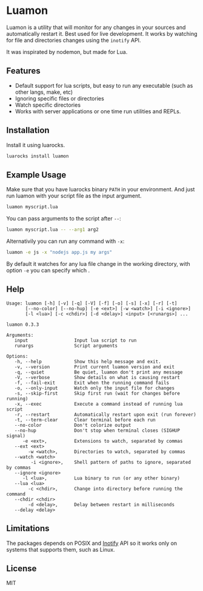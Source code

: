 # Luamon
Luamon is a utility that will monitor for any changes in your sources and automatically restart it. Best used for live development. It works by
watching for file and directories changes using the `inotify` API.

It was inspirated by nodemon, but made for Lua.

## Features

* Default support for lua scripts, but easy to run any executable (such as other langs, make, etc)
* Ignoring specific files or directories
* Watch specific directories
* Works with server applications or one time run utilities and REPLs.

## Installation

Install it using luarocks.

```bash
luarocks install luamon
```

## Example Usage

Make sure that you have luarocks binary `PATH` in your environment.
And just run luamon with your script file as the input argument.

```bash
luamon myscript.lua
```

You can pass arguments to the script after `--`:
```bash
luamon myscript.lua -- --arg1 arg2
```

Alternativily you can run any command with `-x`:
```bash
luamon -e js -x "nodejs app.js my args"
```

By default it watches for any lua file change in the working directory,
with option `-e` you can specify which .

## Help
```
Usage: luamon [-h] [-v] [-q] [-V] [-f] [-o] [-s] [-x] [-r] [-t]
       [--no-color] [--no-hup] [-e <ext>] [-w <watch>] [-i <ignore>]
       [-l <lua>] [-c <chdir>] [-d <delay>] <input> [<runargs>] ...

luamon 0.3.3

Arguments:
   input                 Input lua script to run
   runargs               Script arguments

Options:
   -h, --help            Show this help message and exit.
   -v, --version         Print current luamon version and exit
   -q, --quiet           Be quiet, luamon don't print any message
   -V, --verbose         Show details on what is causing restart
   -f, --fail-exit       Exit when the running command fails
   -o, --only-input      Watch only the input file for changes
   -s, --skip-first      Skip first run (wait for changes before running)
   -x, --exec            Execute a command instead of running lua script
   -r, --restart         Automatically restart upon exit (run forever)
   -t, --term-clear      Clear terminal before each run
   --no-color            Don't colorize output
   --no-hup              Don't stop when terminal closes (SIGHUP signal)
      -e <ext>,          Extensions to watch, separated by commas
   --ext <ext>
        -w <watch>,      Directories to watch, separated by commas
   --watch <watch>
         -i <ignore>,    Shell pattern of paths to ignore, separated by commas
   --ignore <ignore>
      -l <lua>,          Lua binary to run (or any other binary)
   --lua <lua>
        -c <chdir>,      Change into directory before running the command
   --chdir <chdir>
        -d <delay>,      Delay between restart in milliseconds
   --delay <delay>
```

## Limitations

The packages depends on POSIX and [Inotify](https://en.wikipedia.org/wiki/Inotify) API so it works only on systems that supports them, such as Linux.

## License
MIT
